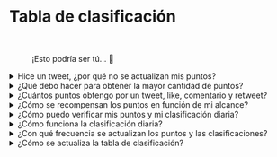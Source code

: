 # Tabla de clasificación

<figure><img src="../../../.gitbook/assets/Prometheus_Throne.png" alt="" width="375"><figcaption><p>¡Esto podría ser tú... 👀</p></figcaption></figure>

<details>

<summary>Hice un tweet, ¿por qué no se actualizan mis puntos?</summary>

Actualizamos los datos cada 24 horas, por lo que tu puntuación se actualizará en consecuencia. Ten en cuenta que un tweet primero necesita tener una cierta cantidad de interacciones (vistas, likes, comentarios, retweets) para ser contado por [LunarCrush](lunarcrush-test.md). Esto podría resultar en un retraso de hasta 48 horas. Vale la pena mencionar que no hay límite en la cantidad de tweets que puedes publicar en un día. Al tuitear con frecuencia y de manera constante, los retrasos en el procesamiento de LunarCrush tienen un impacto menor.

</details>

<details>

<summary>¿Qué debo hacer para obtener la mayor cantidad de puntos?</summary>

Para asegurar la mayor cantidad de puntos para la temporada, el objetivo es apuntar a la posición más alta en las clasificaciones cada día. Mantenerse consistentemente entre los 300 primeros participantes forma una base sólida, pero lograr un rango prominente es un logro que asegura la máxima cantidad de puntos.

Mantener una presencia regular es crucial para no perder puntos diarios. Para optimizar aún más tus puntos diarios, considera estas mejores prácticas:

Utiliza la puntuación de influencia de [LunarCrush](lunarcrush-test.md). Mantén un horario de publicación constante (10-40 veces al día para los principales influencers). Utiliza $tickers y #hashtags precisos (#XBorg, $XBG y #XBG). Ofrece contenido valioso para involucrar a tus seguidores. Interactúa con publicaciones relevantes, especialmente aquellas relacionadas con tokens, exchanges o NFT en los que estés interesado. Prioriza el atractivo visual utilizando imágenes de alta calidad. Etiqueta a otras personas influyentes y figuras destacadas asociadas con los tokens en los que te enfocas. Evita el uso excesivo de hashtags irrelevantes para evitar el spam.

</details>

<details>

<summary>¿Cuántos puntos obtengo por un tweet, like, comentario y retweet?</summary>

Como nos basamos en [LunarCrush](lunarcrush-test.md), no asignamos puntos a acciones aisladas. LunarCrush mide tu participación general en el proyecto XBorg a lo largo del día y genera una clasificación. En función de esta clasificación diaria, el jugador acumula puntos. Para obtener más detalles sobre cómo se genera la clasificación de influencia, consulta las [preguntas frecuentes de LunarCrush](https://lunarcrush.com/faq/how-does-lunarcrush-calculate-social-influence).

</details>

<details>

<summary>¿Cómo se recompensan los puntos en función de mi alcance?</summary>

Las actividades de participación acumulativa, que incluyen acciones como tweets, likes, retweets, comentarios y seguidores, juegan un papel en la determinación de tu clasificación diaria como influencer según lo medido por LunarCrush. XBorg asigna puntos diariamente durante la fase en función de esta clasificación. Lograr un rango más alto al final de la fase resulta en una recompensa más sustancial.

</details>

<details>

<summary>¿Cómo puedo verificar mis puntos y mi clasificación diaria?</summary>

Visita <mark style="color:red;">**{ENLACE A LA TABLA DE CLASIFICACIÓN}**</mark>. La clasificación se actualiza cada 24 horas.

</details>

<details>

<summary>¿Cómo funciona la clasificación diaria?</summary>

Según tu clasificación, calculada y medida en las últimas 24 horas por LunarCrush, obtienes puntos diarios.

Los puntos se otorgan de la siguiente manera:

<img src="../../../.gitbook/assets/points_distribution.png" alt="" data-size="original">

Si tu rango cae más allá del puesto 300, no recibirás puntos ese día. Pero esa es la ventaja de esta clasificación: todos los días tienes una nueva oportunidad para destacar.

Esperamos que esta explicación aclare cómo se acumulan los puntos.

</details>

<details>

<summary>¿Con qué frecuencia se actualizan los puntos y las clasificaciones?</summary>

Realizamos la extracción de datos diariamente y asignamos puntos a los 300 principales influencers del día. Como resultado, la tabla de clasificación cambia una vez cada 24 horas.

</details>

<details>

<summary>¿Cómo se actualiza la tabla de clasificación?</summary>

Cada día, obtienes puntos según tu rango diario. Estos puntos se acumulan diariamente para compilar la tabla de clasificación. Esta tabla de clasificación juega un papel crucial en la determinación de tus recompensas al final de la fase clasificatoria o de la temporada.

</details>
